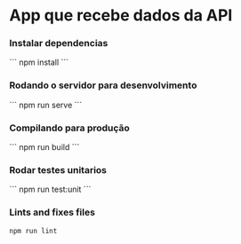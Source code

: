 <h1>App que recebe dados da API</h1>

<h3>Instalar dependencias</h3>
```
npm install
```

<h3>Rodando o servidor para desenvolvimento</h3>
```
npm run serve
```

<h3>Compilando para produção</h3>
```
npm run build
```

<h3>Rodar testes unitarios</h3>
```
npm run test:unit
```

### Lints and fixes files
```
npm run lint
```
